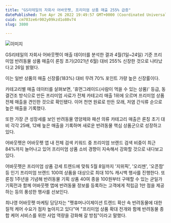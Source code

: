 ```yaml
---
title: "GS리테일의 자회사 어바웃펫, 프리미엄 상품 매출 255% 급증"
datePublished: Tue Apr 26 2022 19:49:57 GMT+0000 (Coordinated Universal Time)
cuid: cm703ze6r002y09kzd1o80v74
slug: 3800

---
```



![이미지](https://cdn.hashnode.com/res/hashnode/image/upload/v1739255775073/085e7f1c-6b76-4c2b-bc8b-1b07dcd726c8.png)

GS리테일의 자회사 어바웃펫이 매출 데이터를 분석한 결과 4월(1일~24일) 기준 프리미엄 반려동물 상품 매출이 론칭 초기(2021년 6월) 대비 255% 신장한 것으로 나타났다고 26일 밝혔다.

이는 일반 상품의 매출 신장률(183%) 대비 무려 70% 포인트 가량 높은 신장률이다.

카테고리별 매출 데이터를 살펴보면, '휴먼그레이드(사람이 먹을 수 있는 상품)' 등급, 동결건조 방식으로 만든 프리미엄 사료가 전체 카테고리 매출 1위에 오르며 프리미엄 상품 전체 매출을 견인한 것으로 확인됐다. 이어 천연 원료로 만든 모래, 저염 간식류 순으로 높은 매출을 기록했다.

또한 가장 큰 성장세를 보인 반려동물 영양제와 패션 의류 카테고리 매출은 론칭 초기 대비 각각 25배, 12배 높은 매출을 기록하며 새로운 반려동물 핵심 상품군으로 성장하고 있다.

어바웃펫은 어바웃펫 앱 내 전체 검색 키워드 중 프리미엄 브랜드 검색 비중이 최근 84%까지 늘어나고 있어 프리미엄 상품 소비 경향이 지속해서 강화할 것으로 내다보고 있다.

어바웃펫은 프리미엄 상품 강세 트렌드에 맞춰 5월 8일까지 '지위픽', '오리젠', '오픈팜' 등 인기 프리미엄 브랜드 100여 상품을 대상으로 최대 10% 캐시백 행사를 진행한다. 또 론칭 1주년을 기념해 반려동물 기획 상품 40여 종을 100원부터 구매할 수 있는 균일가 기획전과 함께 어바웃펫 앱에 반려동물 정보를 등록하는 고객에게 적립금 1만 점을 제공하는 등의 풍성한 행사를 선보인다.

최나영 어바웃펫 마케팅 담당자는 "펫휴머나이제이션 트렌드 확산 속 반려동물에 대한 질적 케어 수요가 점차 높아지고 있다"며 "프리미엄 상품 확대 전개와 함께 반려동물 종합 케어 서비스를 위한 사업 역량을 강화해 갈 방침"이라고 말했다.